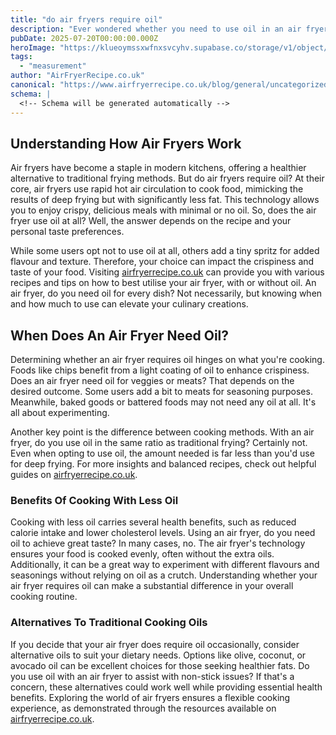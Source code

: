 ```yaml
---
title: "do air fryers require oil"
description: "Ever wondered whether you need to use oil in an air fryer? Fancy a healthier cooking option? Dive into our guide to understand if oil is a must-have for your air fryer and enhance your kitchen adventures."
pubDate: 2025-07-20T00:00:00.000Z
heroImage: "https://klueoymssxwfnxsvcyhv.supabase.co/storage/v1/object/public/Shmucket/do-air-fryers-require-oil.png"
tags:
  - "measurement"
author: "AirFryerRecipe.co.uk"
canonical: "https://www.airfryerrecipe.co.uk/blog/general/uncategorized/do-air-fryers-require-oil"
schema: |
  <!-- Schema will be generated automatically -->
---
```


<h2 id="">Understanding How Air Fryers Work</h2><p id="">Air fryers have become a staple in modern kitchens, offering a healthier alternative to traditional frying methods. But do air fryers require oil? At their core, air fryers use rapid hot air circulation to cook food, mimicking the results of deep frying but with significantly less fat. This technology allows you to enjoy crispy, delicious meals with minimal or no oil. So, does the air fryer use oil at all? Well, the answer depends on the recipe and your personal taste preferences.</p><p id="">While some users opt not to use oil at all, others add a tiny spritz for added flavour and texture. Therefore, your choice can impact the crispiness and taste of your food. Visiting <a href="https://www.airfryerrecipe.co.uk/" id="">airfryerrecipe.co.uk</a> can provide you with various recipes and tips on how to best utilise your air fryer, with or without oil. An air fryer, do you need oil for every dish? Not necessarily, but knowing when and how much to use can elevate your culinary creations.</p><h2 id="">When Does An Air Fryer Need Oil?</h2><p id="">Determining whether an air fryer requires oil hinges on what you're cooking. Foods like chips benefit from a light coating of oil to enhance crispiness. Does an air fryer need oil for veggies or meats? That depends on the desired outcome. Some users add a bit to meats for seasoning purposes. Meanwhile, baked goods or battered foods may not need any oil at all. It's all about experimenting.</p><p id="">Another key point is the difference between cooking methods. With an air fryer, do you use oil in the same ratio as traditional frying? Certainly not. Even when opting to use oil, the amount needed is far less than you'd use for deep frying. For more insights and balanced recipes, check out helpful guides on <a href="https://www.airfryerrecipe.co.uk/" id="">airfryerrecipe.co.uk</a>.</p><h3 id="">Benefits Of Cooking With Less Oil</h3><p id="">Cooking with less oil carries several health benefits, such as reduced calorie intake and lower cholesterol levels. Using an air fryer, do you need oil to achieve great taste? In many cases, no. The air fryer's technology ensures your food is cooked evenly, often without the extra oils. Additionally, it can be a great way to experiment with different flavours and seasonings without relying on oil as a crutch. Understanding whether your air fryer requires oil can make a substantial difference in your overall cooking routine.</p><h3 id="">Alternatives To Traditional Cooking Oils</h3><p id="">If you decide that your air fryer does require oil occasionally, consider alternative oils to suit your dietary needs. Options like olive, coconut, or avocado oil can be excellent choices for those seeking healthier fats. Do you use oil with an air fryer to assist with non-stick issues? If that's a concern, these alternatives could work well while providing essential health benefits. Exploring the world of air fryers ensures a flexible cooking experience, as demonstrated through the resources available on <a href="https://www.airfryerrecipe.co.uk/" id="">airfryerrecipe.co.uk</a>.</p>
